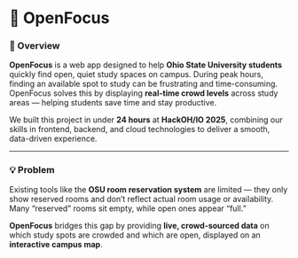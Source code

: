 # 🧭 OpenFocus  

### 🚀 Overview  
**OpenFocus** is a web app designed to help **Ohio State University students** quickly find open, quiet study spaces on campus. During peak hours, finding an available spot to study can be frustrating and time-consuming.  
OpenFocus solves this by displaying **real-time crowd levels** across study areas — helping students save time and stay productive.  

We built this project in under **24 hours** at **HackOH/IO 2025**, combining our skills in frontend, backend, and cloud technologies to deliver a smooth, data-driven experience.  

---

### 💡 Problem  
Existing tools like the **OSU room reservation system** are limited — they only show reserved rooms and don’t reflect actual room usage or availability. Many “reserved” rooms sit empty, while open ones appear “full.”  

**OpenFocus** bridges this gap by providing **live, crowd-sourced data** on which study spots are crowded and which are open, displayed on an **interactive campus map**.  
